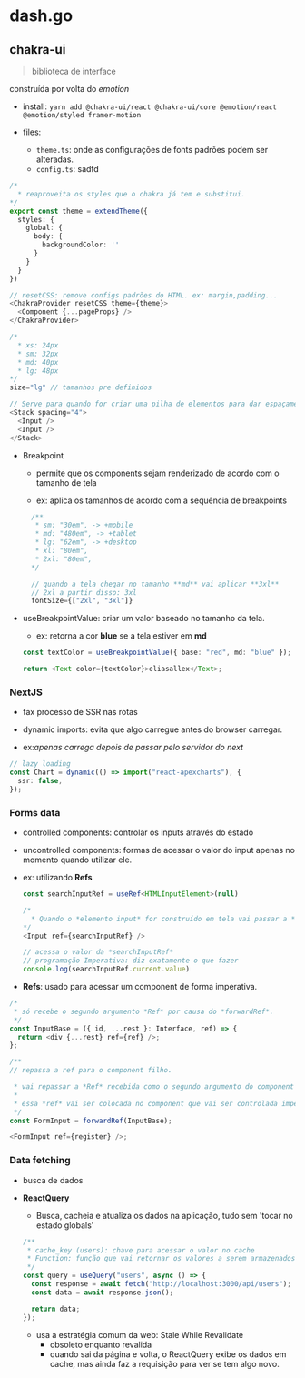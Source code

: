 # dash.go

## chakra-ui

> biblioteca de interface

construída por volta do _emotion_

- install: `yarn add @chakra-ui/react @chakra-ui/core @emotion/react @emotion/styled framer-motion`

- files:
  - `theme.ts`: onde as configurações de fonts padrões podem ser alteradas.
  - `config.ts`: sadfd

```ts
/*
  * reaproveita os styles que o chakra já tem e substitui.
*/
export const theme = extendTheme({
  styles: {
    global: {
      body: {
        backgroundColor: ''
      }
    }
  }
})

// resetCSS: remove configs padrões do HTML. ex: margin,padding...
<ChakraProvider resetCSS theme={theme}>
  <Component {...pageProps} />
</ChakraProvider>

/*
  * xs: 24px
  * sm: 32px
  * md: 40px
  * lg: 48px
*/
size="lg" // tamanhos pre definidos

// Serve para quando for criar uma pilha de elementos para dar espaçamento entre eles
<Stack spacing="4">
  <Input />
  <Input />
</Stack>
```

- Breakpoint

  - permite que os components sejam renderizado de acordo com o tamanho de tela

  - ex: aplica os tamanhos de acordo com a sequência de breakpoints

  ```ts
    /**
     * sm: "30em", -> +mobile
     * md: "480em", -> +tablet
     * lg: "62em", -> +desktop
     * xl: "80em",
     * 2xl: "80em",
    */

    // quando a tela chegar no tamanho **md** vai aplicar **3xl**
    // 2xl a partir disso: 3xl
    fontSize={["2xl", "3xl"]}
  ```

- useBreakpointValue: criar um valor baseado no tamanho da tela.

  - ex: retorna a cor **blue** se a tela estiver em **md**

  ```ts
  const textColor = useBreakpointValue({ base: "red", md: "blue" });

  return <Text color={textColor}>eliasallex</Text>;
  ```

### NextJS

- fax processo de SSR nas rotas

- dynamic imports: evita que algo carregue antes do browser carregar.

- ex:_apenas carrega depois de passar pelo servidor do next_

```ts
// lazy loading
const Chart = dynamic(() => import("react-apexcharts"), {
  ssr: false,
});
```

### Forms data

- controlled components: controlar os inputs através do estado
- uncontrolled components: formas de acessar o valor do input apenas no momento quando utilizar ele.
- ex: utilizando **Refs**

  ```ts
  const searchInputRef = useRef<HTMLInputElement>(null)

  /*
    * Quando o *elemento input* for construído em tela vai passar a *ref* dela para a variável *searchInputRef*
  */
  <Input ref={searchInputRef} />

  // acessa o valor da *searchInputRef*
  // programação Imperativa: diz exatamente o que fazer
  console.log(searchInputRef.current.value)
  ```

- **Refs**: usado para acessar um component de forma imperativa.

```ts
/*
 * só recebe o segundo argumento *Ref* por causa do *forwardRef*.
 */
const InputBase = ({ id, ...rest }: Interface, ref) => {
  return <div {...rest} ref={ref} />;
};

/**
// repassa a ref para o component filho.

 * vai repassar a *Ref* recebida como o segundo argumento do component filho (InputBase).
 *
 * essa *ref* vai ser colocada no component que vai ser controlada imperativamente.
 */
const FormInput = forwardRef(InputBase);

<FormInput ref={register} />;
```

### Data fetching

- busca de dados

- **ReactQuery**

  - Busca, cacheia e atualiza os dados na aplicação, tudo sem 'tocar no estado globals'

  ```ts
  /**
   * cache_key (users): chave para acessar o valor no cache
   * Function: função que vai retornar os valores a serem armazenados no cache
   */
  const query = useQuery("users", async () => {
    const response = await fetch("http://localhost:3000/api/users");
    const data = await response.json();

    return data;
  });
  ```

  - usa a estratégia comum da web: Stale While Revalidate
    - obsoleto enquanto revalida
    - quando sai da página e volta, o ReactQuery exibe os dados em cache, mas ainda faz a requisição para ver se tem algo novo.

